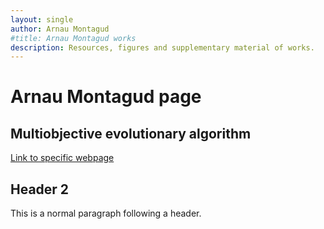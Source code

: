 ```yaml
---
layout: single
author: Arnau Montagud
#title: Arnau Montagud works
description: Resources, figures and supplementary material of works.
---
```


# [](#header-1)Arnau Montagud page

## [](#header-2)Multiobjective evolutionary algorithm
[Link to specific webpage](https://arnaumontagud.github.io/metamode)

## [](#header-2)Header 2
This is a normal paragraph following a header. 
